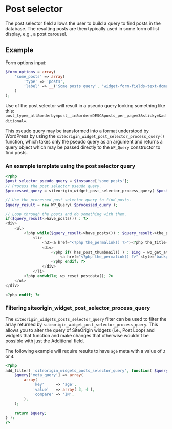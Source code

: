 # Post selector
The post selector field allows the user to build a query to find posts in the database. The resulting posts are then typically used in some form of list display, e.g., a post carousel.

## Example
Form options input:
```php
$form_options = array(
    'some_posts' => array(
        'type' => 'posts',
        'label' => __('Some posts query', 'widget-form-fields-text-domain'),
    )
);
```

Use of the post selector will result in a pseudo query looking something like this: 
`post_type=_all&orderby=post__in&order=DESC&posts_per_page=3&sticky=&additional=`.

This pseudo query may be transformed into a format understood by WordPress by using the `siteorigin_widget_post_selector_process_query()` function, which takes only the pseudo query as an argument and returns a query object which may be passed directly to the `WP_Query` constructor to find posts.

### An example template using the post selector query

```php
<?php
$post_selector_pseudo_query = $instance['some_posts'];
// Process the post selector pseudo query.
$processed_query = siteorigin_widget_post_selector_process_query( $post_selector_pseudo_query );

// Use the processed post selector query to find posts.
$query_result = new WP_Query( $processed_query );

// Loop through the posts and do something with them.
if($query_result->have_posts()) : ?>
<div>
    <ul>
        <?php while($query_result->have_posts()) : $query_result->the_post(); ?>
            <li>
                <h3><a href="<?php the_permalink() ?>"><?php the_title() ?></a></h3>
                <div>
                    <?php if( has_post_thumbnail() ) : $img = wp_get_attachment_image_src( get_post_thumbnail_id() ); ?>
                        <a href="<?php the_permalink() ?>" style="background-image: url(<?php echo sow_esc_url($img[0]) ?>)"/>
                    <?php endif; ?>
                </div>
            </li>
        <?php endwhile; wp_reset_postdata(); ?>
    </ul>
</div>

<?php endif; ?>
```

### Filtering siteorigin_widget_post_selector_process_query

The `siteorigin_widgets_posts_selector_query` filter can be used to filter the array returned by `siteorigin_widget_post_selector_process_query`. This allows you to alter the query of SiteOrigin widgets (i.e., Post Loop) and widgets that function and make changes that otherwise wouldn't be possible with just the Additional field.

The following example will require results to have `age` meta with a value of `3` or `4`.

```php
<?php
add_filter( 'siteorigin_widgets_posts_selector_query', function( $query ) {
    $query['meta_query'] => array(
        array(
            'key'     => 'age',
            'value'   => array( 3, 4 ),
            'compare' => 'IN',
        ),
    );

    return $query;
} );
?>
```
